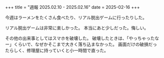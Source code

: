 +++
title = "週報 2025.02.10 - 2025.02.16"
date = 2025-02-16
+++

今週はラーメンをたくさん食べたり、リアル脱出ゲームに行ったりした。

リアル脱出ゲームは非常に楽しかった。
本当にあと少しだった。悔しい。

その他の出来事としてはスマホを破壊した。
破壊したときは、「やっちゃったなー」くらいで、なぜかそこまで大きく落ち込まなかった。
画面だけの破損だったらしく、修理屋に持っていくと小一時間で直った。
